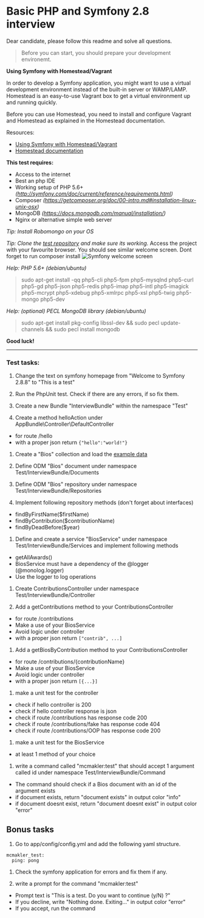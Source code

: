 # Basic PHP and Symfony 2.8 interview

Dear candidate, please follow this readme and solve all questions.

> Before you can start, you should prepare your development environemt.

**Using Symfony with Homestead/Vagrant**

In order to develop a Symfony application, you might want to use a virtual development environment instead of the built-in server or WAMP/LAMP. Homestead is an easy-to-use Vagrant box to get a virtual environment up and running quickly.

Before you can use Homestead, you need to install and configure Vagrant and Homestead as explained in the Homestead documentation.

Resources:
- [Using Symfony with Homestead/Vagrant](http://symfony.com/doc/current/cookbook/workflow/homestead.html)
- [Homestead documentation](http://laravel.com/docs/homestead#installation-and-setup)


**This test requires:**
- Access to the internet
- Best an php IDE
- Working setup of PHP 5.6+ *(http://symfony.com/doc/current/reference/requirements.html)*
- Composer *(https://getcomposer.org/doc/00-intro.md#installation-linux-unix-osx)*
- MongoDB *(https://docs.mongodb.com/manual/installation/)*
- Nginx or alternative simple web server

*Tip: Install Robomongo on your OS*

*Tip: Clone the [test repository](https://github.com/OskHa/php_interview_test) and make sure its working.*
Access the project with your favourite browser. You should see similar welcome screen. Dont forget to run composer install
![Symfony welcome screen](https://raw.githubusercontent.com/OskHa/php_interview_test/master/symfony_screenshot.png)

*Help: PHP 5.6+ (debian/ubuntu)*
> sudo apt-get install -qq php5-cli php5-fpm php5-mysqlnd php5-curl php5-gd php5-json php5-redis php5-imap php5-intl php5-imagick php5-mcrypt php5-xdebug php5-xmlrpc php5-xsl php5-twig php5-mongo php5-dev

*Help: (optional) PECL MongoDB library (debian/ubuntu)*
> sudo apt-get install pkg-config libssl-dev && sudo pecl update-channels && sudo pecl install mongodb

**Good luck!**


--------


### Test tasks:

1. Change the text on symfony homepage from "Welcome to Symfony 2.8.8" to "This is a test"

1. Run the PhpUnit test. Check if there are any errors, if so fix them.

1. Create a new Bundle "InterviewBundle" within the namespace "Test"

1. Create a method helloAction under AppBundle\Controller\DefaultController
  * for route /hello
  * with a proper json return `{"hello":"world!"}`

1. Create a "Bios" collection and load the [example data](https://docs.mongodb.com/manual/reference/bios-example-collection/)

1. Define ODM "Bios" document under namespace Test/InterviewBundle/Documents

1. Define ODM "Bios" repository under namespace Test/InterviewBundle/Repositories

1. Implement following repository methods (don't forget about interfaces)
  * findByFirstName($firstName)
  * findByContribution($contributionName)
  * findByDeadBefore($year)

1. Define and create a service "BiosService" under namespace Test/InterviewBundle/Services and implement following methods
  * getAllAwards()
  * BiosService must have a dependency of the @logger (@monolog.logger)
  * Use the logger to log operations

1. Create ContributionsController under namespace Test/InterviewBundle/Controller

1. Add a getContributions method to your ContributionsController
  * for route /contributions
  * Make a use of your BiosService
  * Avoid logic under controller
  * with a proper json return `["contrib", ...]`

1. Add a getBiosByContribution method to your ContributionsController
  * for route /contributions/{contributionName}
  * Make a use of your BiosService
  * Avoid logic under controller
  * with a proper json return `[{...}]`

1. make a unit test for the controller
  * check if hello controller is 200
  * check if hello controller response is json
  * check if route /contributions has response code 200
  * check if route /contributions/fake has response code 404
  * check if route /contributions/OOP has response code 200
  
1. make a unit test for the BiosService
  * at least 1 method of your choice

1. write a command called "mcmakler:test" that should accept 1 argument called id under namespace Test/InterviewBundle/Command
  * The command should check if a Bios document with an id of the argument exists
  * if document exists, return "document exists" in output color "info"
  * if document doesnt exist, return "document doesnt exist" in output color "error"


## Bonus tasks

1. Go to app/config/config.yml and add the following yaml structure.

  ```
  mcmakler_test:
    ping: pong
  ```

1. Check the symfony application for errors and fix them if any.

1. write a prompt for the command "mcmakler:test"
  * Prompt text is "This is a test. Do you want to continue (y/N) ?"
  * If you decline, write "Nothing done. Exiting..." in output color "error"
  * If you accept, run the command